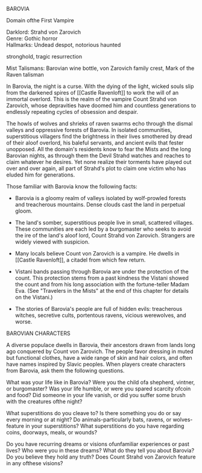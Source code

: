 BAROVIA

Domain ofthe First Vampire

Darklord: Strahd von Zarovich  
Genre: Gothic horror  
Hallmarks: Undead despot, notorious haunted

stronghold, tragic resurrection

Mist Talismans: Barovian wine bottle, von Zarovich family crest, Mark of the Raven talisman

In Barovia, the night is a curse. With the dying of the light, wicked souls slip from the darkened spires of [[Castle Ravenloft]] to work the will of an immortal overlord. This is the realm of the vampire Count Strahd von Zarovich, whose depravities have doomed him and countless generations to endlessly repeating cycles of obsession and despair.

The howls of wolves and shrieks of raven swarms echo through the dismal valleys and oppressive forests of Barovia. In isolated communities, superstitious villagers find the brightness in their lives smothered by dread of their aloof overlord, his baleful servants, and ancient evils that fester unopposed. All the domain's residents know to fear the Mists and the long Barovian nights, as through them the Devil Strahd watches and reaches to claim whatever he desires. Yet none realize their torments have played out over and over again, all part of Strahd's plot to claim one victim who has eluded him for generations.



Those familiar with Barovia know the following facts:

-   Barovia is a gloomy realm of valleys isolated by wolf-prowled forests and treacherous mountains. Dense clouds cast the land in perpetual gloom.

-   The land's somber, superstitious people live in small, scattered villages. These communities are each led by a burgomaster who seeks to avoid the ire of the land's aloof lord, Count Strahd von Zarovich. Strangers are widely viewed with suspicion.

-   Many locals believe Count von Zarovich is a vampire. He dwells in [[Castle Ravenloft]], a citadel from which few return.

-   Vistani bands passing through Barovia are under the protection of the count. This protection stems from a past kindness the Vistani showed the count and from his long association with the fortune-teller Madam Eva. (See "Travelers in the Mists" at the end of this chapter for details on the Vistani.)

-   The stories of Barovia's people are full of hidden evils: treacherous witches, secretive cults, portentous ravens, vicious werewolves, and worse.


BAROVIAN CHARACTERS

A diverse populace dwells in Barovia, their ancestors drawn from lands long ago conquered by Count von Zarovich. The people favor dressing in muted but functional clothes, have a wide range of skin and hair colors, and often have names inspired by Slavic peoples. When players create characters from Barovia, ask them the following questions.

What was your life like in Barovia? Were you the child ofa shepherd, vintner, or burgomaster? Was your life humble, or were you spared scarcity ofcoin and food? Did someone in your life vanish, or did you suffer some brush with the creatures ofthe night?

What superstitions do you cleave to? Is there something you do or say every morning or at night? Do animals-particularly bats, ravens, or wolves-feature in your superstitions? What superstitions do you have regarding coins, doorways, meals, or wounds?

Do you have recurring dreams or visions ofunfamiliar experiences or past lives? Who were you in these dreams? What do they tell you about Barovia? Do you believe they hold any truth? Does Count Strahd von Zarovich feature in any ofthese visions?


